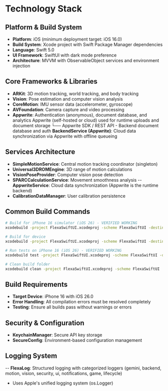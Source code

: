 # Technology Stack

## Platform & Build System
- **Platform**: iOS (minimum deployment target: iOS 16.0)
- **Build System**: Xcode project with Swift Package Manager dependencies
- **Language**: Swift 5.0
- **UI Framework**: SwiftUI with dark mode preference
- **Architecture**: MVVM with ObservableObject services and environment injection

## Core Frameworks & Libraries
- **ARKit**: 3D motion tracking, world tracking, and body tracking
- **Vision**: Pose estimation and computer vision analysis
- **CoreMotion**: IMU sensor data (accelerometer, gyroscope)
- **AVFoundation**: Camera capture and video processing
- **Appwrite**: Authentication (anonymous), document database, and analytics
 Appwrite (self-hosted or cloud) used for runtime uploads and document storage
 └── Appwrite SDK / REST API - Backend document database and auth
 **BackendService (Appwrite)**: Cloud data synchronization via Appwrite with offline queueing

## Services Architecture
- **SimpleMotionService**: Central motion tracking coordinator (singleton)
- **Universal3DROMEngine**: 3D range of motion calculations
- **VisionPoseProvider**: Computer vision pose detection
- **SPARCCalculationService**: Movement smoothness analysis
-- **AppwriteService**: Cloud data synchronization (Appwrite is the runtime backend)
- **CalibrationDataManager**: User calibration persistence

## Common Build Commands
```bash
# Build for iPhone 16 simulator (iOS 26) - VERIFIED WORKING
xcodebuild -project FlexaSwiftUI.xcodeproj -scheme FlexaSwiftUI -destination 'platform=iOS Simulator,id=A525A95A-E59D-4784-A7F6-2A3D7DE9B799' build

# Build for device
xcodebuild -project FlexaSwiftUI.xcodeproj -scheme FlexaSwiftUI -destination 'generic/platform=iOS' build

# Run tests on iPhone 16 (iOS 26) - VERIFIED WORKING
xcodebuild test -project FlexaSwiftUI.xcodeproj -scheme FlexaSwiftUI -destination 'platform=iOS Simulator,id=A525A95A-E59D-4784-A7F6-2A3D7DE9B799'

# Clean build folder
xcodebuild clean -project FlexaSwiftUI.xcodeproj -scheme FlexaSwiftUI
```

## Build Requirements
- **Target Device**: iPhone 16 with iOS 26.0
- **Error Handling**: All compilation errors must be resolved completely
- **Testing**: Ensure all builds pass without warnings or errors

## Security & Configuration
- **KeychainManager**: Secure API key storage
- **SecureConfig**: Environment-based configuration management

## Logging System
-- **FlexaLog**: Structured logging with categorized loggers (gemini, backend, motion, vision, security, ui, notifications, game, lifecycle)
- Uses Apple's unified logging system (os.Logger)